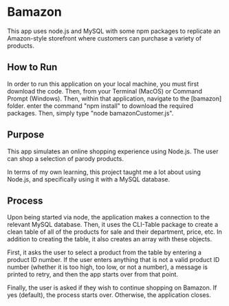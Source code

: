 # Bamazon

This app uses node.js and MySQL with some npm packages to replicate an Amazon-style storefront where customers can purchase a variety of products.

## How to Run

In order to run this application on your local machine, you must first download the code. Then, from your Terminal (MacOS) or Command Prompt (Windows). Then, within that application, navigate to the [bamazon] folder. enter the command "npm install" to download the required packages. Then, simply type "node bamazonCustomer.js".

## Purpose

This app simulates an online shopping experience using Node.js. The user can shop a selection of parody products. 

In terms of my own learning, this project taught me a lot about using Node.js, and specifically using it with a MySQL database. 

## Process
Upon being started via node, the application makes a connection to the relevant MySQL database. Then, it uses the CLI-Table package to create a clean table of all of the products for sale and their department, price, etc. In addition to creating the table, it also creates an array with these objects. 

First, it asks the user to select a product from the table by entering a product ID number. If the user enters anything that is not a valid product ID number (whether it is too high, too low, or not a number), a message is printed to retry, and then the app starts over from that point.


Finally, the user is asked if they wish to continue shopping on Bamazon. If yes (default), the process starts over. Otherwise, the application closes.